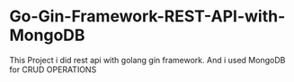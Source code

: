 # Go-Gin-Framework-REST-API-with-MongoDB
This Project i did rest api with golang gin framework.
And i used MongoDB for CRUD OPERATIONS
